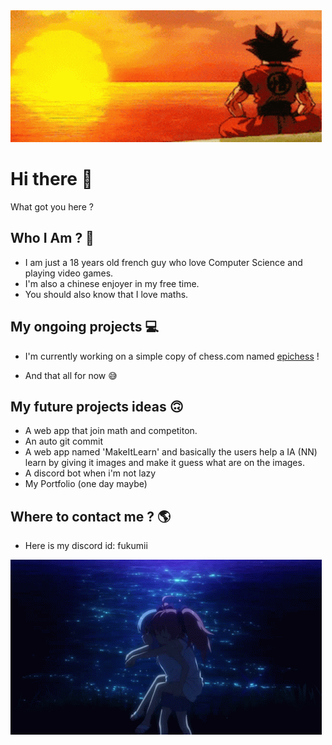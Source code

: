 

<img src="FukuInTheCode-banner-github.gif">

# Hi there 👋

  What got you here ?

## Who I Am ? 🤔
  - I am just a 18 years old french guy who love Computer Science and playing video games.
  - I'm also a chinese enjoyer in my free time.
  - You should also know that I love maths. 

## My ongoing projects 💻
  - I'm currently working on a simple copy of chess.com named [epichess](https://github.com/FukuInTheCode/epichess) !

  - And that all for now 😅

## My future projects ideas 🙃
  - A web app that join math and competiton.
  - An auto git commit
  - A web app named 'MakeItLearn' and basically the users help a IA (NN) learn by giving it images and make it guess what are on the images.
  - A discord bot when i'm not lazy
  - My Portfolio (one day maybe)

## Where to contact me ? 🌎
  - Here is my discord id: fukumii


<img src="FukuInTheCode-banner-github-end.gif">
